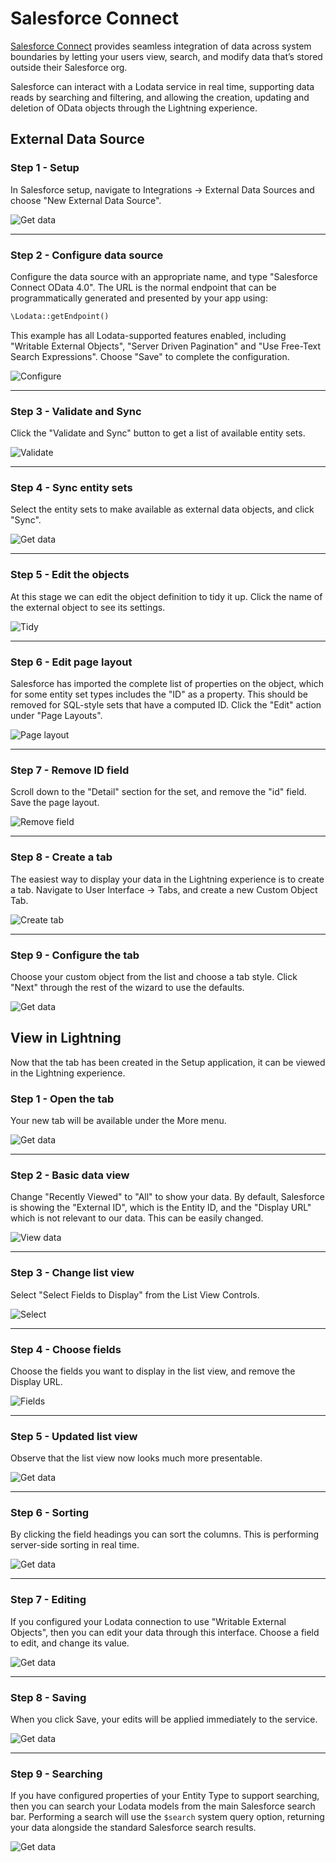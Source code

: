 # Salesforce Connect

[Salesforce Connect](https://help.salesforce.com/articleView?id=sf.platform_connect_about.htm&type=5)
provides seamless integration of data across system boundaries by letting your users view,
search, and modify data that’s stored outside their Salesforce org.

Salesforce can interact with a Lodata service in real time, supporting data reads by searching and filtering, and
allowing the creation, updating and deletion of OData objects through the Lightning experience.

## External Data Source

### Step 1 - Setup

In Salesforce setup, navigate to Integrations -> External Data Sources and choose "New External Data Source".

![Get data](./img/sf1.png)

---

### Step 2 - Configure data source

Configure the data source with an appropriate name, and type "Salesforce Connect OData 4.0". The URL is the normal
endpoint that can be programmatically generated and presented by your app using:

```php
\Lodata::getEndpoint()
```

This example has all Lodata-supported features enabled, including "Writable External Objects",
"Server Driven Pagination" and "Use Free-Text Search Expressions". Choose "Save" to complete the configuration.

![Configure](./img/sf2.png)

---

### Step 3 - Validate and Sync

Click the "Validate and Sync" button to get a list of available entity sets.

![Validate](./img/sf3.png)

---

### Step 4 - Sync entity sets

Select the entity sets to make available as external data objects, and click "Sync".

![Get data](./img/sf4.png)

---

### Step 5 - Edit the objects

At this stage we can edit the object definition to tidy it up. Click the name of the external object to see its settings.

![Tidy](./img/sf5.png)

---

### Step 6 - Edit page layout

Salesforce has imported the complete list of properties on the object, which for some entity set types includes
the "ID" as a property. This should be removed for SQL-style sets that have a computed ID. Click the "Edit" action
under "Page Layouts".

![Page layout](./img/sf6.png)

---

### Step 7 - Remove ID field

Scroll down to the "Detail" section for the set, and remove the "id" field. Save the page layout.

![Remove field](./img/sf7.png)

---

### Step 8 - Create a tab

The easiest way to display your data in the Lightning experience is to create a tab.
Navigate to User Interface -> Tabs, and create a new Custom Object Tab.

![Create tab](./img/sf8.png)

---

### Step 9 - Configure the tab

Choose your custom object from the list and choose a tab style. Click "Next" through the rest of the wizard to use
the defaults.

![Get data](./img/sf9.png)

## View in Lightning

Now that the tab has been created in the Setup application, it can be viewed in the Lightning experience.

### Step 1 - Open the tab

Your new tab will be available under the More menu.

![Get data](./img/li1.png)

---

### Step 2 - Basic data view

Change "Recently Viewed" to "All" to show your data. By default, Salesforce is showing the "External ID", which is
the Entity ID, and the "Display URL" which is not relevant to our data. This can be easily changed.

![View data](./img/li2.png)

---

### Step 3 - Change list view

Select "Select Fields to Display" from the List View Controls.

![Select](./img/li3.png)

---

### Step 4 - Choose fields

Choose the fields you want to display in the list view, and remove the Display URL.

![Fields](./img/li4.png)

---

### Step 5 - Updated list view

Observe that the list view now looks much more presentable.

![Get data](./img/li5.png)

---

### Step 6 - Sorting

By clicking the field headings you can sort the columns. This is performing server-side sorting in real time.

![Get data](./img/li6.png)

---

### Step 7 - Editing

If you configured your Lodata connection to use "Writable External Objects", then you can edit your data through this
interface. Choose a field to edit, and change its value.

![Get data](./img/li7.png)

---

### Step 8 - Saving

When you click Save, your edits will be applied immediately to the service.

![Get data](./img/li8.png)

---

### Step 9 - Searching

If you have configured properties of your Entity Type to support searching, then you can search your Lodata models
from the main Salesforce search bar. Performing a search will use the `$search` system query option, returning
your data alongside the standard Salesforce search results.

![Get data](./img/li9.png)
